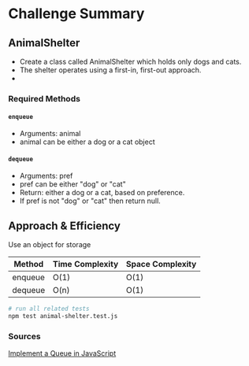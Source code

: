 # Challenge Summary

## AnimalShelter 
- Create a class called AnimalShelter which holds only dogs and cats.
- The shelter operates using a first-in, first-out approach.
- 

### Required Methods
#### `enqueue`

- Arguments: animal
- animal can be either a dog or a cat object

#### `dequeue`

- Arguments: pref
- pref can be either "dog" or "cat"
- Return: either a dog or a cat, based on preference.
- If pref is not "dog" or "cat" then return null.

## Approach & Efficiency

Use an object for storage

| Method  | Time Complexity | Space Complexity |
| ---- | ---- | ---- |
| enqueue | O(1) | O(1)|
| dequeue | O(n) | O(1) |


```Bash
# run all related tests
npm test animal-shelter.test.js
```

### Sources

[ Implement a Queue in JavaScript ](https://initjs.org/implement-a-queue-in-javascript-de306a8821c)